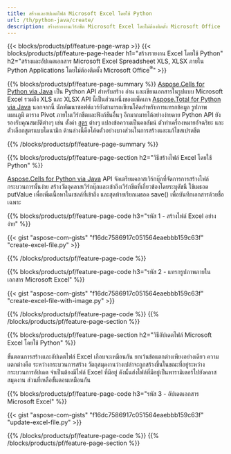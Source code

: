 ```yaml
---
title: สร้างและอัปเดตไฟล์ Microsoft Excel โดยใช้ Python 
url: /th/python-java/create/
description: สร้างรายงานเวิร์กชีต Microsoft Excel โดยไม่ต้องติดตั้ง Microsoft Office 
---
```


{{< blocks/products/pf/feature-page-wrap >}}
{{< blocks/products/pf/feature-page-header h1="สร้างรายงาน Excel โดยใช้ Python" h2="สร้างและอัปเดตเอกสาร Microsoft Excel Spreadsheet XLS, XLSX ภายใน Python Applications โดยไม่ต้องติดตั้ง Microsoft Office<sup>&reg;</sup>" >}}

{{% blocks/products/pf/feature-page-summary %}}
[Aspose.Cells for Python via Java](https://products.aspose.com/cells/python-java/) เป็น Python API สำหรับสร้าง อ่าน และเขียนเอกสารในรูปแบบ Microsoft Excel รวมถึง XLS และ XLSX API นี้เป็นส่วนหนึ่งของแพ็คเกจ [Aspose.Total for Python via Java](https://products.aspose.com/total/python-java/) นอกจากนี้ นักพัฒนาซอฟต์แวร์ยังสามารถเขียนโค้ดสำหรับการแทรกข้อมูล รูปภาพ แผนภูมิ ตาราง Pivot ภายในเวิร์กชีตและฟังก์ชันอื่นๆ อีกมากมายได้อย่างง่ายดาย Python API ยังรองรับคุณสมบัติต่างๆ เช่น ตั้งค่า [สูตร](https://docs.aspose.com/cells/python-java/supported-formula-functions/) ต่างๆ แปลงข้อความเป็นคอลัมน์ ตัวทำเครื่องหมายอัจฉริยะ และตัวเลือกสูตรแบบไดนามิก ด้านล่างนี้คือโค้ดตัวอย่างบางส่วนในการสร้างและแก้ไขสเปรดชีต

{{% /blocks/products/pf/feature-page-summary  %}}

{{% blocks/products/pf/feature-page-section  h2="วิธีสร้างไฟล์ Excel โดยใช้ Python" %}}

[Aspose.Cells for Python via Java](https://products.aspose.com/cells/python-java/) API จัดเตรียมคลาสเวิร์กบุ๊กที่จัดการการสร้างไฟล์ กระบวนการนั้นง่าย สร้างวัตถุคลาสเวิร์กบุ๊กและเข้าถึงเวิร์กชีตที่เกี่ยวข้องโดยระบุดัชนี ใช้เมธอด putValue เพื่อเพิ่มเนื้อหาในเซลล์ที่เข้าถึง และสุดท้ายเรียกเมธอด save() เพื่อบันทึกเอกสารด้วยชื่อเฉพาะ

{{% blocks/products/pf/feature-page-code h3="รหัส 1 - สร้างไฟล์ Excel อย่างง่าย" %}}

{{< gist "aspose-com-gists" "f16dc7586917c051564eaebbb159c63f" "create-excel-file.py" >}}

{{% /blocks/products/pf/feature-page-code  %}}

{{% blocks/products/pf/feature-page-code h3="รหัส 2 - แทรกรูปภาพภายในเอกสาร Microsoft Excel" %}}

{{< gist "aspose-com-gists" "f16dc7586917c051564eaebbb159c63f" "create-excel-file-with-image.py" >}}

{{% /blocks/products/pf/feature-page-code  %}}
{{% /blocks/products/pf/feature-page-section %}}

{{% blocks/products/pf/feature-page-section  h2="วิธีอัปเดตไฟล์ Microsoft Excel โดยใช้ Python" %}}

ขั้นตอนการสร้างและอัปเดตไฟล์ Excel เกือบจะเหมือนกัน ยกเว้นข้อแตกต่างเพียงอย่างเดียว ความแตกต่างคือ ระหว่างกระบวนการสร้าง วัตถุสมุดงานว่างเปล่าจะถูกสร้างขึ้นในขณะที่อยู่ระหว่างกระบวนการอัปเดต จำเป็นต้องมีไฟล์ Excel ที่มีอยู่ ดังนั้นส่งไฟล์ที่มีอยู่เป็นพารามิเตอร์ไปยังคลาสสมุดงาน ส่วนที่เหลือขั้นตอนเหมือนกัน

{{% blocks/products/pf/feature-page-code h3="รหัส 3 - อัปเดตเอกสาร Microsoft Excel" %}}

{{< gist "aspose-com-gists" "f16dc7586917c051564eaebbb159c63f" "update-excel-file.py" >}}

{{% /blocks/products/pf/feature-page-code  %}}
{{% /blocks/products/pf/feature-page-section %}}
